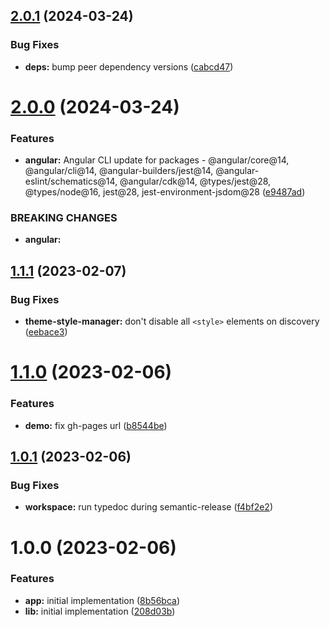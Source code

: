 ## [2.0.1](https://github.com/rb-mwindh/ngx-theme-manager/compare/v2.0.0...v2.0.1) (2024-03-24)


### Bug Fixes

* **deps:** bump peer dependency versions ([cabcd47](https://github.com/rb-mwindh/ngx-theme-manager/commit/cabcd4759d764e8398927f411569644c3448a885))

# [2.0.0](https://github.com/rb-mwindh/ngx-theme-manager/compare/v1.1.1...v2.0.0) (2024-03-24)


### Features

* **angular:** Angular CLI update for packages - @angular/core@14, @angular/cli@14, @angular-builders/jest@14, @angular-eslint/schematics@14, @angular/cdk@14, @types/jest@28, @types/node@16, jest@28, jest-environment-jsdom@28 ([e9487ad](https://github.com/rb-mwindh/ngx-theme-manager/commit/e9487adadfd6c9ecd926c5a0c0501899eca9cace))


### BREAKING CHANGES

* **angular:**

## [1.1.1](https://github.com/rb-mwindh/ngx-theme-manager/compare/v1.1.0...v1.1.1) (2023-02-07)


### Bug Fixes

* **theme-style-manager:** don't disable all `<style>` elements on discovery ([eebace3](https://github.com/rb-mwindh/ngx-theme-manager/commit/eebace3fa1cad0f390cc108ee616db721b496276))

# [1.1.0](https://github.com/rb-mwindh/ngx-theme-manager/compare/v1.0.1...v1.1.0) (2023-02-06)


### Features

* **demo:** fix gh-pages url ([b8544be](https://github.com/rb-mwindh/ngx-theme-manager/commit/b8544bec995591d76405daf1005f181dc705f557))

## [1.0.1](https://github.com/rb-mwindh/ngx-theme-manager/compare/v1.0.0...v1.0.1) (2023-02-06)


### Bug Fixes

* **workspace:** run typedoc during semantic-release ([f4bf2e2](https://github.com/rb-mwindh/ngx-theme-manager/commit/f4bf2e219e6dc39ac507fa9350ebe8c986903928))

# 1.0.0 (2023-02-06)


### Features

* **app:** initial implementation ([8b56bca](https://github.com/rb-mwindh/ngx-theme-manager/commit/8b56bca86f3f33c387e6e17194878f26f1b38b35))
* **lib:** initial implementation ([208d03b](https://github.com/rb-mwindh/ngx-theme-manager/commit/208d03b889aba9fbd75402b28b1b6214c80bb0a7))
